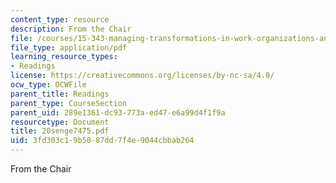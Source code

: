 ```yaml
---
content_type: resource
description: From the Chair
file: /courses/15-343-managing-transformations-in-work-organizations-and-society-spring-2002/3fd303c19b5087dd7f4e9044cbbab264_20senge7475.pdf
file_type: application/pdf
learning_resource_types:
- Readings
license: https://creativecommons.org/licenses/by-nc-sa/4.0/
ocw_type: OCWFile
parent_title: Readings
parent_type: CourseSection
parent_uid: 289e1361-dc93-773a-ed47-e6a99d4f1f9a
resourcetype: Document
title: 20senge7475.pdf
uid: 3fd303c1-9b50-87dd-7f4e-9044cbbab264
---
```

From the Chair